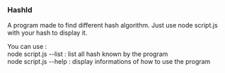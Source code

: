 <h3>HashId</h3>

A program made to find different hash algorithm.
Just use node script.js with your hash to display it.

You can use : <br/>
node script.js --list : list all hash known by the program <br/>
node script.js --help : display informations of how to use the program
